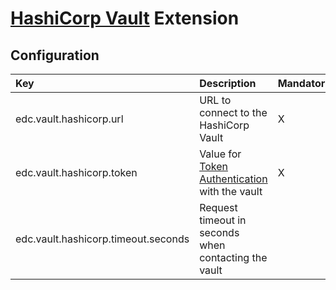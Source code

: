 # [HashiCorp Vault](https://www.vaultproject.io/) Extension

## Configuration

| Key | Description | Mandatory | 
|:---|:---|---|
| edc.vault.hashicorp.url | URL to connect to the HashiCorp Vault | X |
| edc.vault.hashicorp.token | Value for [Token Authentication](https://www.vaultproject.io/docs/auth/token) with the vault | X |
| edc.vault.hashicorp.timeout.seconds | Request timeout in seconds when contacting the vault | |
